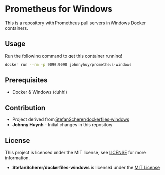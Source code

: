 # Prometheus for Windows

This is a repository with Prometheus pull servers in Windows Docker containers.

## Usage

Run the following command to get this container running!

```bash
docker run --rm -p 9090:9090 johnnyhuy/prometheus-windows
```

## Prerequisites

- Docker & Windows (duhh!)

## Contribution

- Project derived from [StefanScherer/dockerfiles-windows](https://github.com/dockersamples/aspnet-monitoring)
- **Johnny Huynh** - Initial changes in this repository

## License

This project is licensed under the MIT license, see [LICENSE](https://github.com/johnnyhuy/grafana-windows/blob/master/LICENSE) for more information.

- **StefanScherer/dockerfiles-windows** is licensed under the [MIT License](https://github.com/StefanScherer/dockerfiles-windows/blob/master/LICENSE)
